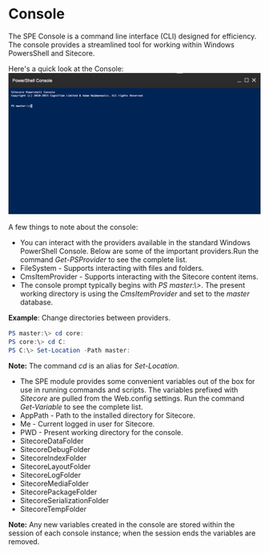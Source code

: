 # Console

The SPE Console is a command line interface (CLI) designed for efficiency. The console provides a streamlined tool for working within Windows PowersShell and Sitecore.

Here's a quick look at the Console:
![Console](Console-Empty.png)

A few things to note about the console:
* You can interact with the providers available in the standard Windows PowerShell Console. Below are some of the important providers.Run the command *Get-PSProvider* to see the complete list.
 * FileSystem - Supports interacting with files and folders.
 * CmsItemProvider - Supports interacting with the Sitecore content items.
* The console prompt typically begins with *PS master:\\>*. The present working directory is using the *CmsItemProvider* and set to the *master* database. 
 
 **Example**: Change directories between providers.
 ```powershell
 PS master:\> cd core:
 PS core:\> cd C:
 PS C:\> Set-Location -Path master:
 ```
 **Note:** The command *cd* is an alias for *Set-Location*.
 
* The SPE module provides some convenient variables out of the box for use in running commands and scripts. The variables prefixed with *Sitecore* are pulled from the Web.config settings. Run the command *Get-Variable* to see the complete list.
 * AppPath - Path to the installed directory for Sitecore.
 * Me - Current logged in user for Sitecore.
 * PWD - Present working directory for the console.
 * SitecoreDataFolder
 * SitecoreDebugFolder
 * SitecoreIndexFolder
 * SitecoreLayoutFolder
 * SitecoreLogFolder
 * SitecoreMediaFolder
 * SitecorePackageFolder
 * SitecoreSerializationFolder
 * SitecoreTempFolder

 **Note:** Any new variables created in the console are stored within the session of each console instance; when the session ends the variables are removed.